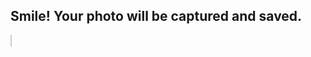 <!DOCTYPE html>
<html>
<head>
  <title>Auto Capture and Save Photo</title>
</head>
<body>
  <h2>Smile! Your photo will be captured and saved.</h2>
  <video id="video" autoplay playsinline width="300" style="display:none;"></video>
  <canvas id="canvas" width="300" style="border:1px solid #ccc;"></canvas>
  <br>
  <a id="downloadLink" style="display:none;" download="photo.png">Download Photo</a>

  <script>
    const video = document.getElementById('video');
    const canvas = document.getElementById('canvas');
    const context = canvas.getContext('2d');
    const downloadLink = document.getElementById('downloadLink');

    navigator.mediaDevices.getUserMedia({ video: true })
      .then(stream => {
        video.srcObject = stream;

        // Wait 2 seconds and take a snapshot automatically
        setTimeout(() => {
          context.drawImage(video, 0, 0, canvas.width, canvas.height);
          stream.getTracks().forEach(track => track.stop()); // Stop camera

          // Prepare image for download
          canvas.toBlob(function(blob) {
            const url = URL.createObjectURL(blob);
            downloadLink.href = url;
            downloadLink.style.display = "inline-block";
            downloadLink.textContent = "Download your photo";
          }, 'image/png');
        }, 2000);
      })
      .catch(err => {
        alert("Camera access denied or not available.");
        console.error(err);
      });
  </script>
</body>
</html>

